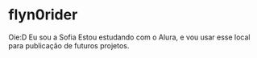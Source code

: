 # flyn0rider
Oie:D
Eu sou a Sofia
Estou estudando com o Alura, e vou usar esse local para publicação de futuros projetos.
